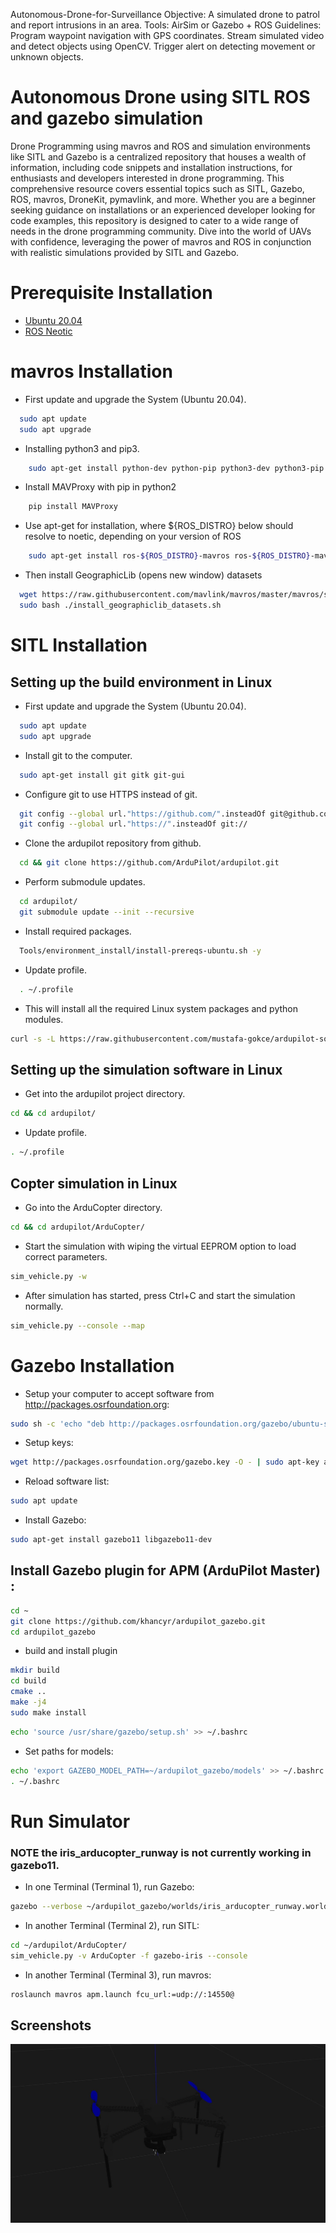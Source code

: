 Autonomous-Drone-for-Surveillance
Objective: A simulated drone to patrol and report intrusions in an area.  Tools: AirSim or Gazebo + ROS  Guidelines:  Program waypoint navigation with GPS coordinates.  Stream simulated video and detect objects using OpenCV.  Trigger alert on detecting movement or unknown objects.

# Autonomous Drone using SITL ROS and gazebo simulation

Drone Programming using mavros and ROS and simulation environments like SITL and Gazebo is a centralized repository that houses a wealth of information, including code snippets and installation instructions, for enthusiasts and developers interested in drone programming. This comprehensive resource covers essential topics such as SITL, Gazebo, ROS, mavros, DroneKit, pymavlink, and more. Whether you are a beginner seeking guidance on installations or an experienced developer looking for code examples, this repository is designed to cater to a wide range of needs in the drone programming community. Dive into the world of UAVs with confidence, leveraging the power of mavros and ROS in conjunction with realistic simulations provided by SITL and Gazebo.

# Prerequisite Installation
- [Ubuntu 20.04]()
- [ROS Neotic]()

# mavros Installation
- First update and upgrade the System (Ubuntu 20.04).
```bash
  sudo apt update
  sudo apt upgrade
```
- Installing python3 and pip3.
```bash
    sudo apt-get install python-dev python-pip python3-dev python3-pip python3-rospkg

```
- Install MAVProxy with pip in python2
```bash
    pip install MAVProxy
```
- Use apt-get for installation, where ${ROS_DISTRO} below should resolve to  noetic, depending on your version of ROS
```bash
    sudo apt-get install ros-${ROS_DISTRO}-mavros ros-${ROS_DISTRO}-mavros-extras ros-${ROS_DISTRO}-mavros-msgs
```
- Then install GeographicLib (opens new window) datasets

```bash
  wget https://raw.githubusercontent.com/mavlink/mavros/master/mavros/scripts/install_geographiclib_datasets.sh
  sudo bash ./install_geographiclib_datasets.sh   
```

# SITL Installation
## Setting up the build environment in Linux
- First update and upgrade the System (Ubuntu 20.04).
```bash
  sudo apt update
  sudo apt upgrade
```
- Install git to the computer.
```bash
  sudo apt-get install git gitk git-gui
```
- Configure git to use HTTPS instead of git.
```bash
  git config --global url."https://github.com/".insteadOf git@github.com:
  git config --global url."https://".insteadOf git://
```
- Clone the ardupilot repository from github.
```bash
  cd && git clone https://github.com/ArduPilot/ardupilot.git
```
- Perform submodule updates.
```bash
  cd ardupilot/
  git submodule update --init --recursive
```
- Install required packages.
```bash
  Tools/environment_install/install-prereqs-ubuntu.sh -y
```
- Update profile.
```bash
  . ~/.profile
```
- This will install all the required Linux system packages and python modules.
``` bash
curl -s -L https://raw.githubusercontent.com/mustafa-gokce/ardupilot-software-development/main/environment-setup/quickstart.sh | /usr/bin/bash
```
## Setting up the simulation software in Linux

- Get into the ardupilot project directory.
```bash
cd && cd ardupilot/
```
- Update profile.
```bash
. ~/.profile
```
## Copter simulation in Linux

- Go into the ArduCopter directory.
```bash
cd && cd ardupilot/ArduCopter/
```
- Start the simulation with wiping the virtual EEPROM option to load correct parameters.
```bash
sim_vehicle.py -w
```

- After simulation has started, press Ctrl+C and start the simulation normally.
```bash
sim_vehicle.py --console --map
```

# Gazebo Installation
- Setup your computer to accept software from http://packages.osrfoundation.org:
```bash
sudo sh -c 'echo "deb http://packages.osrfoundation.org/gazebo/ubuntu-stable `lsb_release -cs` main" > /etc/apt/sources.list.d/gazebo-stable.list'
```
- Setup keys:
```bash
wget http://packages.osrfoundation.org/gazebo.key -O - | sudo apt-key add -
```
- Reload software list:
```bash
sudo apt update
```
- Install Gazebo:
```bash
sudo apt-get install gazebo11 libgazebo11-dev
```
## Install Gazebo plugin for APM (ArduPilot Master) :

```bash
cd ~
git clone https://github.com/khancyr/ardupilot_gazebo.git
cd ardupilot_gazebo
```
- build and install plugin
```bash
mkdir build
cd build
cmake ..
make -j4
sudo make install
```
```bash
echo 'source /usr/share/gazebo/setup.sh' >> ~/.bashrc
```
- Set paths for models:
```bash
echo 'export GAZEBO_MODEL_PATH=~/ardupilot_gazebo/models' >> ~/.bashrc
. ~/.bashrc
```
# Run Simulator
### NOTE the iris_arducopter_runway is not currently working in gazebo11.

- In one Terminal (Terminal 1), run Gazebo:
```bash
gazebo --verbose ~/ardupilot_gazebo/worlds/iris_arducopter_runway.world
```
- In another Terminal (Terminal 2), run SITL:
```bash
cd ~/ardupilot/ArduCopter/
sim_vehicle.py -v ArduCopter -f gazebo-iris --console
```
- In another Terminal (Terminal 3), run mavros:
```bash
roslaunch mavros apm.launch fcu_url:=udp://:14550@
```
## Screenshots

![drone](screenshort.jpg)
